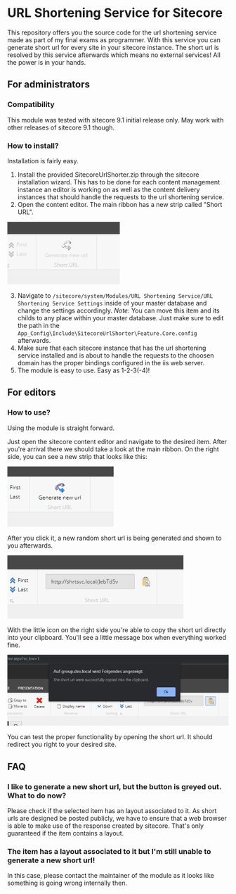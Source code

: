 # URL Shortening Service for Sitecore
This repository offers you the source code for the url shortening service made as part of my final exams as programmer. With this service you can generate short url for every site in your sitecore instance. The short url is resolved by this service afterwards which means no external services! All the power is in your hands.
## For administrators
### Compatibility
This module was tested with sitecore 9.1 initial release only. May work with other releases of sitecore 9.1 though.
### How to install?
Installation is fairly easy. 
1. Install the provided SitecoreUrlShorter.zip through the sitecore installation wizard. This has to be done for each content management instance an editor is working on as well as the content delivery instances that should handle the requests to the url shortening service.
2. Open the content editor. The main ribbon has a new strip called "Short URL".

![Picture of the strip after installation](./img/after-installation.png)

3. Navigate to `/sitecore/system/Modules/URL Shortening Service/URL Shortening Service Settings` inside of your master database and change the settings accordingly. _Note_: You can move this item and its childs to any place within your master database. Just make sure to edit the path in the `App_Config\Include\SitecoreUrlShorter\Feature.Core.config` afterwards.
4. Make sure that each sitecore instance that has the url shortening service installed and is about to handle the requests to the choosen domain has the proper bindings configured in the iis web server.
5. The module is easy to use. Easy as 1-2-3(-4)!

## For editors
### How to use?
Using the module is straight forward.

Just open the sitecore content editor and navigate to the desired item. After you're arrival there we should take a look at the main ribbon. On the right side, you can see a new strip that looks like this:

![Strip when ready to generate new url](./img/ready-to-generate.png)

After you click it, a new random short url is being generated and shown to you afterwards.

![Strip after generating a new url](./img/ready-to-copy.png)

With the little icon on the right side you're able to copy the short url directly into your clipboard. You'll see a little message box when everything worked fine.

![Message after sucessfully copying the short url into the clipboard](./img/copied-to-clipboard.png)

You can test the proper functionality by opening the short url. It should redirect you right to your desired site.

## FAQ
### I like to generate a new short url, but the button is greyed out. What to do now?
Please check if the selected item has an layout associated to it. As short urls are designed be posted publicly, we have to ensure that a web browser is able to make use of the response created by sitecore. That's only guaranteed if the item contains a layout.

### The item has a layout associated to it but I'm still unable to generate a new short url!
In this case, please contact the maintainer of the module as it looks like something is going wrong internally then.